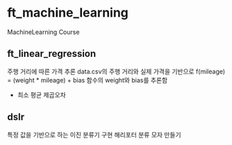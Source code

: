 # ft_machine_learning
MachineLearning Course

## ft_linear_regression

주행 거리에 따른 가격 추론
data.csv의 주행 거리와 실제 가격을 기반으로 f(mileage) = (weight * mileage) + bias 함수의 weight와 bias를 추론함

- 최소 평균 제곱오차

## dslr

특정 값을 기반으로 하는 이진 분류기 구현
해리포터 분류 모자 만들기

